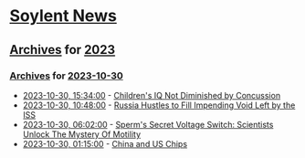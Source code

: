 # [Soylent News](../../../README.md)

## [Archives](../../index.md) for [2023](../index.md)

### [Archives](../../index.md) for [2023-10-30](index.md)

* [2023-10-30, 15:34:00](https://soylentnews.org/article.pl?sid=23/10/29/0435236&from=rss) - [Children's IQ Not Diminished by Concussion](https://soylentnews.org/article.pl?sid=23/10/29/0435236&from=rss)
* [2023-10-30, 10:48:00](https://soylentnews.org/article.pl?sid=23/10/29/0432250&from=rss) - [Russia Hustles to Fill Impending Void Left by the ISS](https://soylentnews.org/article.pl?sid=23/10/29/0432250&from=rss)
* [2023-10-30, 06:02:00](https://soylentnews.org/article.pl?sid=23/10/29/0225249&from=rss) - [Sperm's Secret Voltage Switch: Scientists Unlock The Mystery Of Motility](https://soylentnews.org/article.pl?sid=23/10/29/0225249&from=rss)
* [2023-10-30, 01:15:00](https://soylentnews.org/article.pl?sid=23/10/29/027222&from=rss) - [China and US Chips](https://soylentnews.org/article.pl?sid=23/10/29/027222&from=rss)
